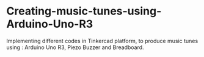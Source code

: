 # Creating-music-tunes-using-Arduino-Uno-R3
Implementing different codes in Tinkercad platform, to produce music tunes using : Arduino Uno R3, Piezo Buzzer and Breadboard. 

